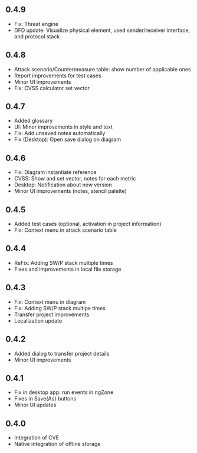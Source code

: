 ## 0.4.9

* Fix: Threat engine
* DFD update: Visualize physical element, used sender/receiver interface, and protocol stack

## 0.4.8

* Attack scenario/Countermeasure table: show number of applicable ones
* Report improvements for test cases
* Minor UI improvements
* Fix: CVSS calculator set vector

## 0.4.7

* Added glossary
* UI: Minor improvements in style and text
* Fix: Add unsaved notes automatically
* Fix (Desktop): Open save dialog on diagram
 
## 0.4.6

* Fix: Diagram instantiate reference
* CVSS: Show and set vector, notes for each metric
* Desktop: Notification about new version
* Minor UI improvements (notes, stencil palette)

## 0.4.5

* Added test cases (optional, activation in project information)
* Fix: Context menu in attack scenario table

## 0.4.4

* ReFix: Adding SW/P stack multiple times
* Fixes and improvements in local file storage

## 0.4.3

* Fix: Context menu in diagram 
* Fix: Adding SW/P stack multipe times
* Transfer project improvements
* Localization update

## 0.4.2

* Added dialog to transfer project details
* Minor UI improvements

## 0.4.1

* Fix in desktop app: run events in ngZone
* Fixes in Save(As) buttons
* Minor UI updates

## 0.4.0

* Integration of CVE
* Native integration of offline storage
